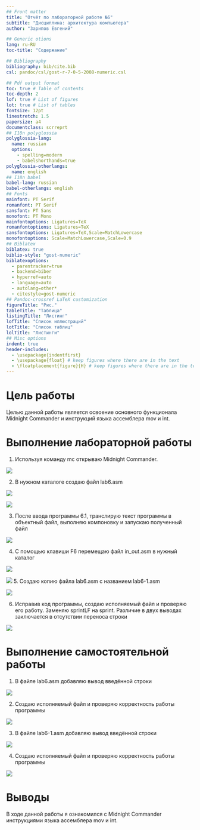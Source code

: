 ```yaml
---
## Front matter
title: "Отчёт по лабораторной работе №6"
subtitle: "Дисциплина: архитектура компьютера"
author: "Зарипов Евгений"

## Generic otions
lang: ru-RU
toc-title: "Содержание"

## Bibliography
bibliography: bib/cite.bib
csl: pandoc/csl/gost-r-7-0-5-2008-numeric.csl

## Pdf output format
toc: true # Table of contents
toc-depth: 2
lof: true # List of figures
lot: true # List of tables
fontsize: 12pt
linestretch: 1.5
papersize: a4
documentclass: scrreprt
## I18n polyglossia
polyglossia-lang:
  name: russian
  options:
	- spelling=modern
	- babelshorthands=true
polyglossia-otherlangs:
  name: english
## I18n babel
babel-lang: russian
babel-otherlangs: english
## Fonts
mainfont: PT Serif
romanfont: PT Serif
sansfont: PT Sans
monofont: PT Mono
mainfontoptions: Ligatures=TeX
romanfontoptions: Ligatures=TeX
sansfontoptions: Ligatures=TeX,Scale=MatchLowercase
monofontoptions: Scale=MatchLowercase,Scale=0.9
## Biblatex
biblatex: true
biblio-style: "gost-numeric"
biblatexoptions:
  - parentracker=true
  - backend=biber
  - hyperref=auto
  - language=auto
  - autolang=other*
  - citestyle=gost-numeric
## Pandoc-crossref LaTeX customization
figureTitle: "Рис."
tableTitle: "Таблица"
listingTitle: "Листинг"
lofTitle: "Список иллюстраций"
lotTitle: "Список таблиц"
lolTitle: "Листинги"
## Misc options
indent: true
header-includes:
  - \usepackage{indentfirst}
  - \usepackage{float} # keep figures where there are in the text
  - \floatplacement{figure}{H} # keep figures where there are in the text
---
```


# Цель работы

Целью данной работы является освоение основного функционала Midnight Commander и инструкций языка ассемблера mov и int.

# Выполнение лабораторной работы

1. Используя команду mc открываю Midnight Commander.

![](./image/рис1.png)

2. В нужном каталоге создаю файл lab6.asm

![](./image/рис2.png)

![](./image/рис3.png)

3. После ввода программы 6.1, транслирую текст программы в объектный файл, выполняю компоновку и запускаю полученный файл

![](./image/рис4.png)

4. C помощью клавиши F6 перемещаю файл in_out.asm в нужный каталог

![](./image/рис5.png)

![](./image/рис6.png)
5. Создаю копию файла lab6.asm с названием lab6-1.asm

![](./image/рис7.png)

6. Исправив код программы, создаю исполняемый файл и проверяю его работу. Заменяю sprintLF на sprint. Различие в двух выводах заключается в отсутствии переноса строки

![](./image/рис8.png)

# Выполнение самостоятельной работы

1. В файле lab6.asm добавляю вывод введённой строки 

![](./image/рис9.png)

2. Создаю исполняемый файл и проверяю корректность работы программы

![](./image/рис10.png)

3. В файле lab6-1.asm добавляю вывод введённой строки

![](./image/рис11.png)

4. Создаю исполняемый файл и проверяю корректность работы программы

![](./image/рис12.png)

# Выводы

В ходе данной работы я ознакомился с Midnight Commander инструкциями языка ассемблера mov и int.
